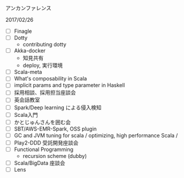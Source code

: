 アンカンファレンス

2017/02/26

- [ ] Finagle
- [ ] Dotty
    - contributing dotty
- [ ] Akka-docker
    - 知見共有
    - deploy, 実行環境
- [ ] Scala-meta
- [ ] What's composability in Scala
- [ ] implicit params and type parameter in Haskell
- [ ] 採用相談、採用担当座談会
- [ ] 英会話教室
- [ ] Spark/Deep learning による侵入検知
- [ ] Scala入門
- [ ] かとじゅんさんを囲む会
- [ ] SBT/AWS-EMR-Spark, OSS plugin
- [ ] GC and JVM tuning for scala / optimizing, high performance Scala / 
- [ ] Play2-DDD 受託開発座談会
- [ ] Functional Programming 
    - recursion scheme (dubby)
- [ ] Scala/BigData 座談会
- [ ] Lens